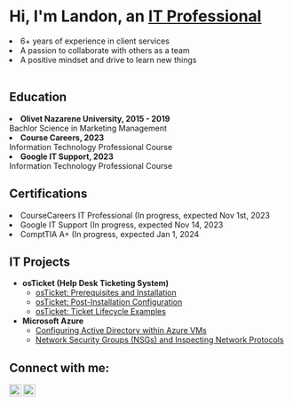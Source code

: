 <h1 algin="left">Hi, I'm Landon, an <a href="https://www.linkedin.com/in/martinlandon">IT Professional</a></i></h1>
  <li>6+ years of experience in client services</li>
  <li>A passion to collaborate with others as a team</li>
  <li>A positive mindset and drive to learn new things</li>
<br>

<!--- Education --->

<h2 align = "left">Education</h2>

  <li><b>Olivet Nazarene University, 2015 - 2019</b></li>
Bachlor Science in Marketing Management</li>

  <li><b>Course Careers, 2023</b></li>
Information Technology Professional Course</li>

  <li><b>Google IT Support, 2023</b></li>
Information Technology Professional Course</li>

<!--- Certifications --->

<h2 align = "left">Certifications</h2>

  <li>CourseCareers IT Professional (In progress, expected Nov 1st, 2023</li>
  <li>Google IT Support (In progress, expected Nov 14, 2023</li>
  <li>ComptTIA A+ (In progress, expected Jan 1, 2024</li>

  <!--- IT Projects --->

<h2 align = "left">IT Projects</h2>

- <b>osTicket (Help Desk Ticketing System)</b>
  - [osTicket: Prerequisites and Installation](https://github.com/landonbmartin/osticket-prereqs)
  - [osTicket: Post-Installation Configuration](https://github.com/landonbmartin/post-install-config)
  - [osTicket: Ticket Lifecycle Examples](https://github.com/landonbmartin/ticket-lifecycle)
- <b>Microsoft Azure</b>
  - [Configuring Active Directory within Azure VMs](https://github.com/landonbmartin/configure-ad)
  - [Network Security Groups (NSGs) and Inspecting Network Protocols](https://github.com/landonbmartin/azure-network-protocols)

<h2>Connect with me:</h2>

[<img align="left" alt="Landon | LinkedIn" width="22px" src="https://cdn.jsdelivr.net/npm/simple-icons@v3/icons/linkedin.svg" />][linkedin]
[<img align="left" alt="Landon | Instagram" width="22px" src="https://cdn.jsdelivr.net/npm/simple-icons@v3/icons/instagram.svg" />][instagram]

[linkedin]: https://www.linkedin.com/in/martinlandon
[instagram]: https://www.instagram.com/iamlandonmartin/
